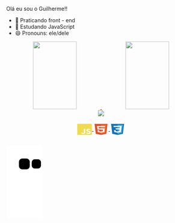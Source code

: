 Olá eu sou o Guilherme!!

- 🔭 Praticando front - end 
- 🌱 Estudando JavaScript
- 😄 Pronouns: ele/dele

<div align="center">
  <a href="https://github.com/guiprei">
  <img height="180em" img width="48%" src="https://github-readme-stats.vercel.app/api?username=guiprei&show_icons=true&theme=tokyonight&include_all_commits=true&count_private=true"/>
  <img height="180em" img width="48%" src="https://github-readme-stats.vercel.app/api/top-langs/?username=guiprei&layout=compact&langs_count=7&theme=tokyonight"/>
  <img height="180em" src="http://github-profile-summary-cards.vercel.app/api/cards/profile-details?username=guiprei&theme=tokyonight"/>
</div>
<div style="display: inline_block" align="center"><br>
  <img align="center" alt="guiprei-Js" height="30" width="40" src="https://raw.githubusercontent.com/devicons/devicon/master/icons/javascript/javascript-plain.svg">
  <img align="center" alt="guiprei-HTML" height="30" width="40" src="https://raw.githubusercontent.com/devicons/devicon/master/icons/html5/html5-original.svg">
  <img align="center" alt="guiprei-CSS" height="30" width="40" src="https://raw.githubusercontent.com/devicons/devicon/master/icons/css3/css3-original.svg">
</div>

##

  ![Snake animation](https://github.com/guiprei/guiprei/blob/output/github-contribution-grid-snake.svg)
